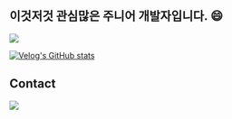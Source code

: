 
## 이것저것 관심많은 주니어 개발자입니다. 😄
<a href="https://baekwangho.github.io/" target="_blank"><img src="https://img.shields.io/badge/GitHub Pages-222222?style=for-the-badge&logo=GitHub Pages&logoColor=white"/></a>

[![Velog's GitHub stats](https://velog-readme-stats.vercel.app/api/badge?name=dev_qorh)](https://velog.io/@bkh1211) 

## Contact

<a href="mailto:qorhkdgh00@gmail.com"><img src="https://img.shields.io/badge/qorhkdgh00@gmail.com-EA4335?style=flat-square&logo=Gmail&logoColor=white"/></a>

